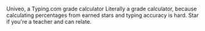 Univeo, a Typing.com grade calculator
Literally a grade calculator, because calculating percentages from earned stars and typing accuracy is hard. Star if you're a teacher and can relate.
